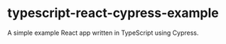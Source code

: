 # typescript-react-cypress-example

A simple example React app written in TypeScript using Cypress.
